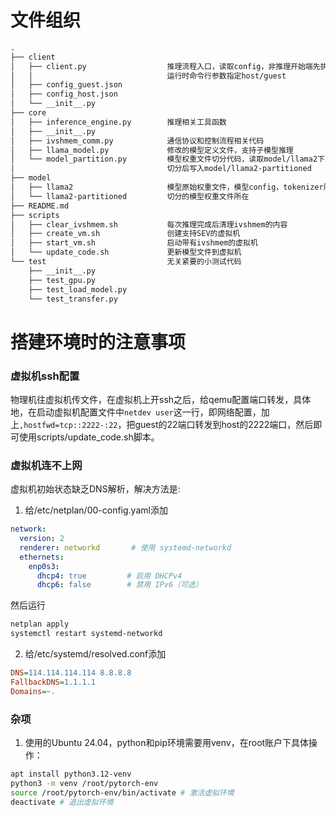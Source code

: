 # 文件组织

```txt
.
├── client
│   ├── client.py                  推理流程入口，读取config，非推理开始端先执行，
│   │                              运行时命令行参数指定host/guest
│   ├── config_guest.json
│   ├── config_host.json
│   └── __init__.py
├── core
│   ├── inference_engine.py        推理相关工具函数
│   ├── __init__.py
│   ├── ivshmem_comm.py            通信协议和控制流程相关代码
│   ├── llama_model.py             修改的模型定义文件，支持子模型推理
│   └── model_partition.py         模型权重文件切分代码，读取model/llama2下的文件，
│                                  切分后写入model/llama2-partitioned
├── model
│   ├── llama2                     模型原始权重文件，模型config，tokenizer所在
│   └── llama2-partitioned         切分的模型权重文件所在
├── README.md
├── scripts
│   ├── clear_ivshmem.sh           每次推理完成后清理ivshmem的内容
│   ├── create_vm.sh               创建支持SEV的虚拟机
│   ├── start_vm.sh                启动带有ivshmem的虚拟机
│   └── update_code.sh             更新模型文件到虚拟机
└── test                           无关紧要的小测试代码
    ├── __init__.py
    ├── test_gpu.py
    ├── test_load_model.py
    └── test_transfer.py
```

# 搭建环境时的注意事项

### 虚拟机ssh配置

物理机往虚拟机传文件，在虚拟机上开ssh之后，给qemu配置端口转发，具体地，在启动虚拟机配置文件中`netdev user`这一行，即网络配置，加上`,hostfwd=tcp::2222-:22`，把guest的22端口转发到host的2222端口，然后即可使用scripts/update_code.sh脚本。

### 虚拟机连不上网

虚拟机初始状态缺乏DNS解析，解决方法是:
1. 给/etc/netplan/00-config.yaml添加

```yaml
network:
  version: 2
  renderer: networkd       # 使用 systemd-networkd
  ethernets:
    enp0s3:
      dhcp4: true         # 启用 DHCPv4
      dhcp6: false        # 禁用 IPv6（可选）
```

然后运行

```bash
netplan apply
systemctl restart systemd-networkd
```

2. 给/etc/systemd/resolved.conf添加

```ini
DNS=114.114.114.114 8.8.8.8
FallbackDNS=1.1.1.1
Domains=~.
```

### 杂项

1. 使用的Ubuntu 24.04，python和pip环境需要用venv，在root账户下具体操作：

```bash
apt install python3.12-venv
python3 -m venv /root/pytorch-env
source /root/pytorch-env/bin/activate # 激活虚拟环境
deactivate # 退出虚拟环境
```